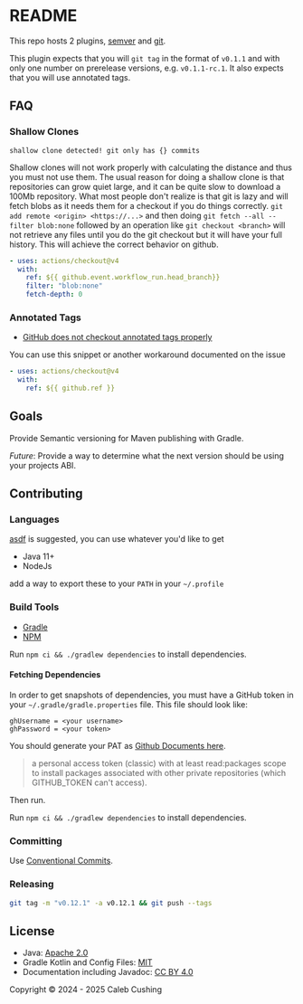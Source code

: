 <!--
SPDX-FileCopyrightText: Copyright © 2024 - 2025 Caleb Cushing

SPDX-License-Identifier: CC-BY-NC-4.0
-->

# README

This repo hosts 2 plugins, [semver](module/semver/README.md) and [git](module/git/README.md).

This plugin expects that you will `git tag` in the format of `v0.1.1` and with only one number on prerelease versions,
e.g. `v0.1.1-rc.1`. It also expects that you will use annotated tags.

## FAQ

### Shallow Clones

```
shallow clone detected! git only has {} commits
```

Shallow clones will not work properly with calculating the distance and thus you must not use them. The usual reason for
doing a shallow clone is that repositories can grow quiet large, and it can be quite slow to download a 100Mb
repository. What most people don't realize is that git is lazy and will fetch blobs as it needs them for a checkout if
you do things correctly. `git add remote <origin> <https://...>` and then doing `git fetch --all --filter blob:none`
followed by an operation like `git checkout <branch>` will not retrieve any files until you do the git checkout but it
will have your full history. This will achieve the correct behavior on github.

```yml
- uses: actions/checkout@v4
  with:
    ref: ${{ github.event.workflow_run.head_branch}}
    filter: "blob:none"
    fetch-depth: 0
```

### Annotated Tags

- [GitHub does not checkout annotated tags properly](https://github.com/actions/checkout/issues/882)

You can use this snippet or another workaround documented on the issue

```yml
- uses: actions/checkout@v4
  with:
    ref: ${{ github.ref }}
```

## Goals

Provide Semantic versioning for Maven publishing with Gradle.

_Future_: Provide a way to determine what the next version should be using your projects ABI.

## Contributing

### Languages

[asdf](https://asdf-vm.com) is suggested, you can use whatever you'd like to get

- Java 11+
- NodeJs

add a way to export these to your `PATH` in your `~/.profile`

### Build Tools

- [Gradle](https://docs.gradle.org/current/userguide/command_line_interface.html)
- [NPM](https://docs.npmjs.com/about-npm)

Run `npm ci && ./gradlew dependencies` to install dependencies.

#### Fetching Dependencies

In order to get snapshots of dependencies, you must have a GitHub token in your `~/.gradle/gradle.properties` file. This
file should look like:

```properties
ghUsername = <your username>
ghPassword = <your token>
```

You should generate your PAT
as [Github Documents here](https://docs.github.com/en/packages/working-with-a-github-packages-registry/working-with-the-gradle-registry#authenticating-to-github-packages).

> a personal access token (classic) with at least read:packages scope to install packages associated with other private
> repositories (which GITHUB_TOKEN can't access).

Then run.

Run `npm ci && ./gradlew dependencies` to install dependencies.

### Committing

Use [Conventional Commits](https://www.conventionalcommits.org/en/v1.0.0/).

### Releasing

```sh
git tag -m "v0.12.1" -a v0.12.1 && git push --tags
```

## License

- Java: [Apache 2.0](https://choosealicense.com/licenses/apache-2.0/)
- Gradle Kotlin and Config Files: [MIT](https://choosealicense.com/licenses/mit/)
- Documentation including Javadoc: [CC BY 4.0](https://choosealicense.com/licenses/cc-by-4.0/)

Copyright © 2024 - 2025 Caleb Cushing
